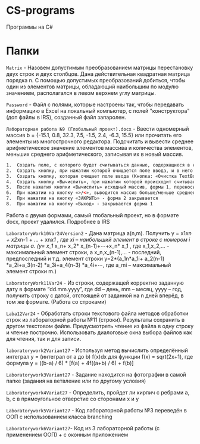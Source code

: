 # CS-programs
Программы на C#

# Папки

`Matrix` - Назовем допустимым преобразованием матрицы перестановку двух строк и
двух столбцов. Дана действительная квадратная матрица порядка n. С помощью допустимых преобразований добиться, чтобы один из элементов матрицы, обладающий наибольшим по модулю значением, располагался в левом верхнем углу матрицы. 

`Password` - Файл с полями, которые настроены так, чтобы передавать информацию в Excel на локальный компьютер, с полей "конструктора" (доп файлы в IRS), созданный файл запаролен.

`Лабораторная работа №9 (Глобальный проект).docx` - Ввести одномерный массив b = {-15.1, 0.8, 32.3, 7.5, -1.5, 2.4, -6.3, 15.5} или прочитать его элементы из многострочного редактора. Подсчитать и вывести среднее арифметическое значение элементов массива и количества элементов, меньших среднего арифметического, записывая их в новый массив.
```html
1.	Создать поле, с которого будет считываться данные, содержащиеся в нём
2.	Создать кнопку, при нажатии которой очищается поле ввода, и в него выводится массив по умолчанию (Кнопка: «Массив (по умолчанию)»)
3.	Создать кнопку, которая очищает поле ввода (Кнопка: «Очистка TextBox»)
4.	Создать кнопку «Вычислить», при нажатии которой происходит считывание информации с поля, и сохранение данных в массив. Далее организуются наследственность классов, и расчёт количества элементов массива и среднего арифметического, а также вывод рассчитанных значений: в скрытые и недоступные поля формы 1. Далее происходит сохранение и перенос данных в форму 2. Открытие формы 2.
5.	После нажатия кнопки «Вычислить» исходный массив, формы 1, переносится в listbox, формы 2, и textbox.
6.	При нажатии на кнопку «>/<», выводится массив больше/меньше среднего арифметического
7.	При нажатии на кнопку «ЗАКРЫТЬ» - форма 2 закрывается
8.	При нажатии на кнопку «Выход» - закрывается форма 1
```
Работа с двумя формами, самый глобальный проект, но в формате docx, проект удалился. Подробнее в IRS

`LaboratoryWork10Var24Version2` - Дана матрица а(n,m). Получить y = x1*xn + x2*xn-1 + … + xn*x1 , где xi – наибольший элемент в строке с номером i матрицы а. (y= x_1* x_n+ x_2* x_(n-1)+⋯+x_n* x_1 , где х_1,х_2,… - максимальный элемент строки, а х_n,х_(n-1),… - последний, предпоследний и т.д. элемент строки
y=2*(a_1n*a_1i+ a_2(n-1) *a_2i+a_3(n-2) *a_3i+a_4(n-3) *a_4i+⋯, где a_mi – максимальный элемент строки m.)

`LaboratoryWork11Var24` - Из строки, содержащей корректно заданную дату в формате “dd.mm.yyyy”, где dd – день, mm – месяц, yyyy – год, получить строку с датой, отстоящей от заданной на n дней вперёд, в том же формате. (Работа со строками)

`Laba12Var24` - Обработать строки текстового файла методов обработки строк из лабораторной работы №11 (строки). Результаты сохранить в другом текстовом файле. Предусмотреть чтение из файла в одну строку и чтение построчно. Использовать диалоговые окна выбора файлов как для чтения, так и для записи.

`laboratorywork2Variant27` - Используя метод вычислить определённый интеграл y = (интеграл от a до b) f(x)dx для функции f(x) = sqrt(2x+1), где формула y = ((b-a) / 6) * [f(a) + 4f((a+b) / 6) + f(b)]

`Laboratorywork3Variant27` - Задание находится на фотографии в самой папке (задания на ветвление или по другому условия)

`Laboratorywork4Variat27` - Определить, пройдет ли кирпич с ребрами a, b, c в прямоугольное отверстие со сторонами x и y

`Laboratorywork5Variant27` - Код лабораторной работы №3 переведён в ООП с использованием класса branching

`Laboratorywork6Variant27`- Код из 3 лабораторной работы (с применением ООП) + с оконным приложением